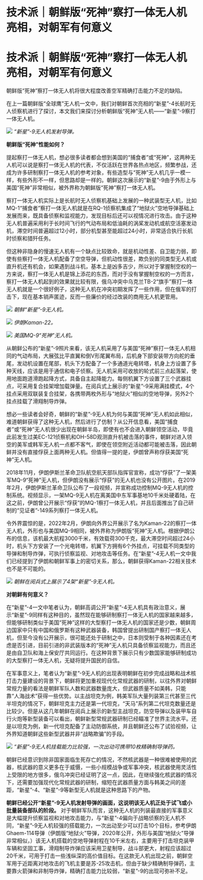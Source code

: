 # 技术派｜朝鲜版“死神”察打一体无人机亮相，对朝军有何意义

# 技术派｜朝鲜版“死神”察打一体无人机亮相，对朝军有何意义

朝鲜版“死神”察打一体无人机将很大程度改善空军精确打击能力不足的缺陷。

在上一篇朝鲜版“全球鹰”无人机一文中，我们对朝鲜首次亮相的“新星”-4长航时无人侦察机进行了探讨，本文我们来探讨分析朝鲜版“死神”无人机——“新星”-9察打一体无人机。

![](https://inews.gtimg.com/newsapp_bt/0/15816125860/1000) _“新星”-9无人机发射导弹。_

**朝鲜版“死神”性能如何？**

提起察打一体无人机，想必很多读者都会想到美国的“捕食者”或“死神”，这两种无人机可以说是察打一体无人机的代表，不仅活跃在世界各热点地区，频繁参战，还成为许多研制察打一体无人机的参考对象，有些造型与“死神”无人机几乎一模一样，有些外形不一样，但思路却是一样的。朝鲜这次展示的“新星”-9由于外形上与美国“死神”非常相似，被外界称为朝鲜版“死神”察打一体无人机。

察打一体无人机实际上是长航时无人侦察机基础上发展的一种武装型无人机，比如MQ-1“捕食者”察打一体无人机就是在RQ-1侦察机集成了“地狱火”空地导弹基础上发展而来，既具备侦察和监视能力，发现目标后还可以视情况进行攻击。由于这种无人机普遍采用利于长时间飞行的气动布局和低油耗的涡桨发动机或航空活塞发动机，滞空时间普遍超过12小时，部分机型甚至能超过24小时，非常适合执行长航时侦察和猎歼任务。

但这种非隐身的慢速无人机有一个缺点比较致命，就是机动性差、自卫能力弱，即使有些察打一体无人机配备了空空导弹，但机动性很差，欺负别的同类型无人机或直升机还有机会，如果遇到战斗机，基本上是凶多吉少，所以对于掌握制空权的一方来说，察打一体无人机是锦上添花的东西，而对于没有掌握制空权的一方而言，察打一体无人机起到的效果就比较有限，俄乌冲突中乌克兰TB-2“旗手”察打一体无人机就是一个很好例子，这种无人机在冲突初期发挥了一些作用，但在俄军的打击下，现在基本销声匿迹，反而一些廉价的经过改装的商用无人机更管用。

![](https://inews.gtimg.com/newsapp_bt/0/15816125861/1000) _朝鲜“新星”-9无人机。_

![](https://inews.gtimg.com/newsapp_bt/0/15816125862/1000) _伊朗Kaman-22。_

![](https://inews.gtimg.com/newsapp_bt/0/15816125863/1000) _美国MQ-9“死神”无人机。_

从朝鲜公布的“新星”-9照片来看，该无人机采用了与美国“死神”察打一体无人机相同的气动布局，大展弦比平直翼和倒V形尾翼布局，后机身下部安装带方向舵的垂尾，发动机设置在尾部，机头下方配备了一个多通道光电转塔，机身上方设置了多种天线，应该是用于通信和电子侦察。无人机采用可收放的轮式前三点起落架，使用地面跑道滑跑起降方式，具备自主起降能力。每侧机翼下方设置了三个武器挂点，可采用复合挂架增加载弹量。在阅兵式上展示的“新星”-9采用满挂模式，4个挂点采用双联装复合挂架，各携带两枚外形与“地狱火”相似的空地导弹，另外2个挂点挂载了滑翔制导炸弹。

想必一些读者会好奇，朝鲜的“新星”-9无人机为何与美国“死神”无人机如此相似，难道朝鲜获得了这种无人机，然后进行了仿制？从公开信息看，美国“捕食者”或“死神”无人机很少出现在朝鲜半岛，即使有也不会进入朝鲜领空活动，毕竟此前发生过美EC-121侦察机和OH-58D观测直升机被击落的事件，朝鲜对进入领空的美军或韩军无人机一点都不客气，即使在领空附近活动都可能被击落，因此朝鲜并没有直接俘获上面两种无人机。但值得一提的是，伊朗曾声称俘获美国“死神”无人机。

2018年11月，伊朗伊斯兰革命卫队航空航天部队指挥官宣称，成功“俘获”了一架美军MQ-9“死神”无人机，但伊朗没有展示“俘获”的无人机也没有公开图片。在2019年2月，伊朗伊斯兰革命卫队公布了一段视频，并宣称成功控制MQ-9无人机的控制系统。视频显示，一架MQ-9无人机在离美国中东军事基地10千米处硬着陆，在这之前，伊朗曾公开展示“俘获”的MQ-1察打一体无人机，并且后面推出了自己研制的“见证者”-149系列察打一体无人机。

令外界震惊的是，2022年2月，伊朗向外界公开展示了名为Kaman-22的察打一体无人机，外形也与美国MQ-9相同，被外界称为伊朗版“死神”无人机。根据伊朗公布的信息，该机最大航程3000千米，有效载荷300千克，最大滞空时间超过24小时，机头下方安装了一个光电转塔，机翼下方拥有6个外挂点，可挂载不同类型的导弹和制导炸弹，可执行侦察监视、对地攻击等任务。在“新星”-4无人机一文中我们已经提到了伊朗和朝鲜军事上的密切关系，那么，朝鲜获得Kaman-22相关技术也不是不可能的。

![](https://inews.gtimg.com/newsapp_bt/0/15816125865/1000)
_朝鲜在阅兵式上展示了4架“新星”-9无人机。_

**对朝鲜有何意义？**

在“新星”-4一文中笔者认为，朝鲜高调公开“新星”-4无人机具有政治意义，展示“新星”-9同样有这种目的，虽然现在能够研制察打一体无人机的国家越来越多，但能够研制类似于美国“死神”这样的大型察打一体无人机的国家还是少数，朝鲜周边国家中只有中国和俄罗斯有这种武器装备，韩国曾提出研制国产察打一体无人机，但至今没有公开展示，很可能还处于研制之中，日本则受制于各种因素还在考虑是否引进，目前引进的非武装版本的“死神”无人机只具备侦察监视能力，而且还是由自卫队和海上保安厅共同运行。在这种背景下展示只有少数国家能够研制成功的大型察打一体无人机，无疑将提升国民的自信。

在军事意义上，笔者认为“新星”-9无人机的出现表明朝鲜在初步完成战略和战术核打击力量建设的背景下，朝鲜将更加重视现代化常规武器的研制，以往外界对朝鲜常规力量的看法是朝鲜军队人数和武器数量庞大，但武器质量不如美韩，只能靠“人海战术”获得一些优势。以主战坦克为例，韩美军队大量列装第三代甚至三代半坦克的情况下，朝鲜坦克主力还是第一代坦克，“天马”系列第二代坦克数量还是比较少。但是从这几年朝鲜在阅兵上展示的新型主战坦克，防空导弹以及装甲车自行火炮等新型装备可以看出，朝鲜新型常规武器研制已经瞄准了世界主流水平。还是以坦克为例，新一代坦克配备了主动防御系统，并且朝鲜还公布了试验视频，让外界知道朝鲜这些新型武器并非“战略欺骗”的手段。

![](https://inews.gtimg.com/newsapp_bt/0/15816125866/1000)
_“新星”-9无人机挂载能力比较强，一次出动可携带10枚精确制导弹药。_

朝鲜已经意识到除非国家面临生死存亡的情况，不然核武器是一种很难被使用的武器，核武器的意义更多在于威慑，一些小规模战争或军事冲突，核武器使用灵活性上受限的地方很多，俄乌冲突已经证明了这一点，因此，在继续强化核武器的情况下，还需要加强现代化常规武器的研制，缩短在武器质量方面与韩美之间的差距，“新星”-4、“新星”-9等新型无人机就是这种思路下的产物。

**朝鲜已经公开“新星”-9无人机发射导弹的画面，这说明该无人机正处于试飞或小批量装备部队的阶段。**
对于朝鲜军队而言，这种无人机的列装最直接的军事意义是大幅提升侦察监视和对地攻击能力，与“新星”-4偏向于战略侦察的无人机不同，“新星”-9无人机较强的搭载能力，一次出动至少可以打击10个目标，参考伊朗Ghaem-114导弹（伊朗版“地狱火”导弹，2020年公开，外形与美国“地狱火”导弹非常相似，）该无人机搭载的空地导弹射程在10千米左右，主要用于打击坦克装甲车辆和坚固工事，滑翔制导炸弹应该采用卫星制导，战斗部更大，射程应该超过20千米，可用于打击一些浅纵深的高价值目标。在这款无人机出现之前，朝鲜空军用于近距离对地攻击的飞机主要是苏-25攻击机，但由于缺少精确制导弹药，主要靠火箭弹和非制导炸弹，精确打击能力比较弱，“新星”-9的出现可弥补不足。

